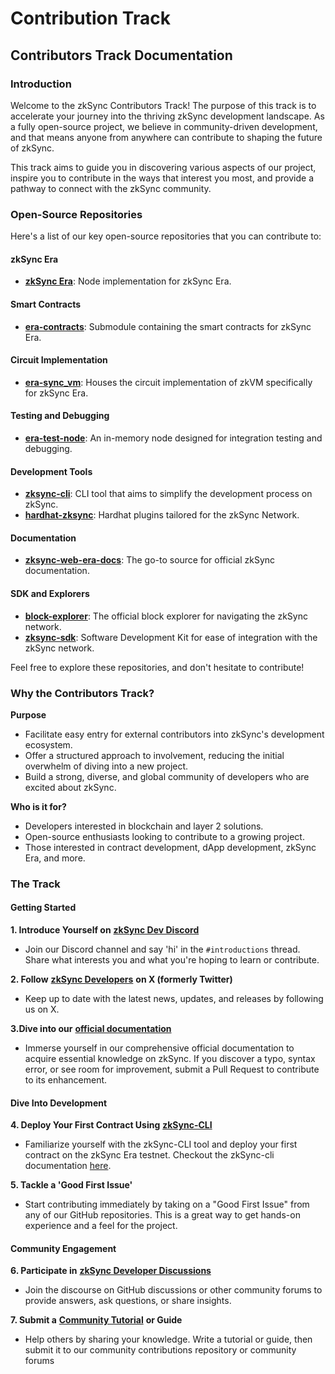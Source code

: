 # Contribution Track

## Contributors Track Documentation

### Introduction

Welcome to the zkSync Contributors Track! The purpose of this track is to accelerate your journey into the thriving zkSync development landscape. As a fully open-source project, we believe in community-driven development, and that means anyone from anywhere can contribute to shaping the future of zkSync.

This track aims to guide you in discovering various aspects of our project, inspire you to contribute in the ways that interest you most, and provide a pathway to connect with the zkSync community.

### Open-Source Repositories

Here's a list of our key open-source repositories that you can contribute to:

#### zkSync Era

* [**zkSync Era**](https://github.com/matter-labs/zksync-era): Node implementation for zkSync Era.

#### Smart Contracts

* [**era-contracts**](https://github.com/matter-labs/era-contracts): Submodule containing the smart contracts for zkSync Era.

#### Circuit Implementation

* [**era-sync\_vm**](https://github.com/matter-labs/era-sync\_vm): Houses the circuit implementation of zkVM specifically for zkSync Era.

#### Testing and Debugging

* [**era-test-node**](https://github.com/matter-labs/era-test-node): An in-memory node designed for integration testing and debugging.

#### Development Tools

* [**zksync-cli**](https://github.com/matter-labs/zksync-cli): CLI tool that aims to simplify the development process on zkSync.
* [**hardhat-zksync**](https://github.com/matter-labs/hardhat-zksync): Hardhat plugins tailored for the zkSync Network.

#### Documentation

* [**zksync-web-era-docs**](https://github.com/matter-labs/zksync-web-era-docs): The go-to source for official zkSync documentation.

#### SDK and Explorers

* [**block-explorer**](https://github.com/matter-labs/block-explorer): The official block explorer for navigating the zkSync network.
* [**zksync-sdk**](https://github.com/zksync-sdk): Software Development Kit for ease of integration with the zkSync network.

Feel free to explore these repositories, and don't hesitate to contribute!

### Why the Contributors Track?

**Purpose**

* Facilitate easy entry for external contributors into zkSync's development ecosystem.
* Offer a structured approach to involvement, reducing the initial overwhelm of diving into a new project.
* Build a strong, diverse, and global community of developers who are excited about zkSync.

**Who is it for?**

* Developers interested in blockchain and layer 2 solutions.
* Open-source enthusiasts looking to contribute to a growing project.
* Those interested in contract development, dApp development, zkSync Era, and more.

### The Track

#### Getting Started

**1. Introduce Yourself on** [**zkSync Dev Discord**](https://discord.com/invite/QKSsp7tC2x)

* Join our Discord channel and say 'hi' in the `#introductions` thread. Share what interests you and what you're hoping to learn or contribute.

**2. Follow** [**zkSync Developers**](https://twitter.com/zkSyncDevs) **on X (formerly Twitter)**

* Keep up to date with the latest news, updates, and releases by following us on X.

**3.Dive into our** [**official documentation**](https://era.zksync.io/docs/)

* Immerse yourself in our comprehensive official documentation to acquire essential knowledge on zkSync. If you discover a typo, syntax error, or see room for improvement, submit a Pull Request to contribute to its enhancement.

#### Dive Into Development

**4. Deploy Your First Contract Using** [**zkSync-CLI**](https://github.com/matter-labs/zksync-cli)

* Familiarize yourself with the zkSync-CLI tool and deploy your first contract on the zkSync Era testnet. Checkout the zkSync-cli documentation [here](../tooling/zksync-cli.md).

**5. Tackle a 'Good First Issue'**

* Start contributing immediately by taking on a "Good First Issue" from any of our GitHub repositories. This is a great way to get hands-on experience and a feel for the project.

#### Community Engagement

**6. Participate in** [**zkSync Developer Discussions**](https://github.com/zkSync-Community-Hub/zkync-developers/discussions)

* Join the discourse on GitHub discussions or other community forums to provide answers, ask questions, or share insights.

**7. Submit a** [**Community Tutorial**](https://github.com/zkSync-Community-Hub/tutorials) **or Guide**

* Help others by sharing your knowledge. Write a tutorial or guide, then submit it to our community contributions repository or community forums

###

###
